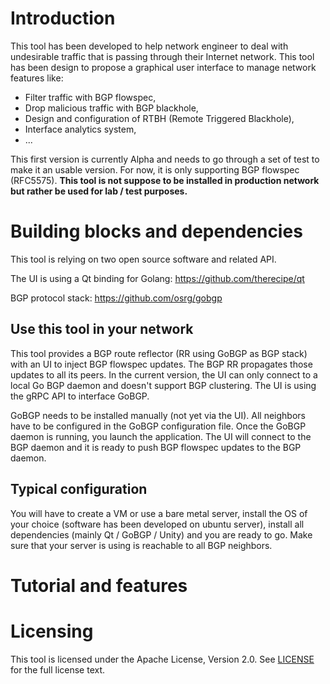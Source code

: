 # Introduction

This tool has been developed to help network engineer to deal with undesirable traffic that is passing through their Internet network. This tool has been design to propose a graphical user interface to manage network features like:

* Filter traffic with BGP flowspec,
* Drop malicious traffic with BGP blackhole,
* Design and configuration of RTBH (Remote Triggered Blackhole),
* Interface analytics system,
* ... 

This first version is currently Alpha and needs to go through a set of test to make it an usable version. For now, it is only supporting BGP flowspec (RFC5575). __This tool is not suppose to be installed in production network but rather be used for lab / test purposes.__

# Building blocks and dependencies

This tool is relying on two open source software and related API.

The UI is using a Qt binding for Golang: https://github.com/therecipe/qt

BGP protocol stack: https://github.com/osrg/gobgp

## Use this tool in your network

This tool provides a BGP route reflector (RR using GoBGP as BGP stack) with an UI to inject BGP flowspec updates. The BGP RR propagates those updates to all its peers. In the current version, the UI can only connect to a local Go BGP daemon and doesn't support BGP clustering. The UI is using the gRPC API to interface GoBGP.

GoBGP needs to be installed manually (not yet via the UI). All neighbors have to be configured in the GoBGP configuration file. Once the GoBGP daemon is running, you launch the application. The UI will connect to the BGP daemon and it is ready to push BGP flowspec updates to the BGP daemon.

## Typical configuration

You will have to create a VM or use a bare metal server, install the OS of your choice (software has been developed on ubuntu server), install all dependencies (mainly Qt / GoBGP / Unity) and you are ready to go. Make sure that your server is using is reachable to all BGP neighbors.

# Tutorial and features

# Licensing

This tool is licensed under the Apache License, Version 2.0. See [LICENSE](https://github.com/Matt-Texier/local-mitigation-agent/blob/master/LICENSE) for the full license text.


